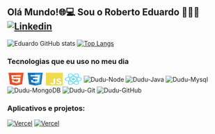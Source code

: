 ## Olá Mundo!🌐💻 Sou o Roberto Eduardo 👨🏻‍💻 [![Linkedin](	https://img.shields.io/badge/LinkedIn-0077B5?style=for-the-badge&logo=linkedin&logoColor=white)](https://www.linkedin.com/in/roberto-eduardo-md01/)

![Eduardo GitHub stats](https://github-readme-stats.vercel.app/api?username=robertoeduardomd&show_icons=true&theme=highcontrast&count_private=true)
[![Top Langs](https://github-readme-stats.vercel.app/api/top-langs/?username=robertoeduardomd&layout=donut&theme=highcontrast)](https://github.com/robertoeduardomd/github-readme-stats)

### Tecnologias que eu uso no meu dia

<div style="display: inline_block">
  <img align="center" alt="Dudu-HTML" height="30" width="40" src="https://raw.githubusercontent.com/devicons/devicon/master/icons/html5/html5-original.svg">
  <img align="center" alt="Dudu-CSS" height="30" width="40" src="https://raw.githubusercontent.com/devicons/devicon/master/icons/css3/css3-original.svg">
  <img align="center" alt="Dudu-Js" height="30" width="40" src="https://raw.githubusercontent.com/devicons/devicon/master/icons/javascript/javascript-plain.svg">
  <img align="center" alt="Dudu-React" height="30" width="40" src="https://raw.githubusercontent.com/devicons/devicon/master/icons/react/react-original.svg">
  <img align="center" alt="Dudu-Node" height="30" width="40" src="https://cdn.jsdelivr.net/gh/devicons/devicon@latest/icons/nodejs/nodejs-plain-wordmark.svg" />
  <img align="center" alt="Dudu-Java" height="35" width="45" src="https://cdn.jsdelivr.net/gh/devicons/devicon@latest/icons/java/java-original.svg" />
  <img align="center" alt="Dudu-Mysql" height="35" width="45" src="https://cdn.jsdelivr.net/gh/devicons/devicon@latest/icons/mysql/mysql-original-wordmark.svg" />
  <img align="center" alt="Dudu-MongoDB" height="35" width="45" src="https://cdn.jsdelivr.net/gh/devicons/devicon@latest/icons/mongodb/mongodb-plain-wordmark.svg" />
  <img align="center" alt="Dudu-Git" height="35" width="45" src="https://cdn.jsdelivr.net/gh/devicons/devicon@latest/icons/git/git-plain-wordmark.svg" />
  <img align="center" alt="Dudu-GitHub" height="35" width="45" src="https://cdn.jsdelivr.net/gh/devicons/devicon@latest/icons/github/github-original.svg"  />
 <i class="devicon-github-original"></i>
</div>

### Aplicativos e projetos:

[![Vercel](	https://img.shields.io/badge/Vercel-000000?style=for-the-badge&logo=vercel&logoColor=white)](https://controle-de-despezasversaosimples.vercel.app//)
[![Vercel](	https://img.shields.io/badge/Vercel-000000?style=for-the-badge&logo=vercel&logoColor=blue)](https://odontoesteticaversaosimples.vercel.app/)
